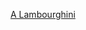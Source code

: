 [A Lambourghini](https://www.google.co.uk/url?sa=i&rct=j&q=&esrc=s&source=images&cd=&cad=rja&uact=8&ved=2ahUKEwjVgZ702tPdAhVLZ8AKHXJ7CqQQjRx6BAgBEAU&url=https%3A%2F%2Fwww.classicdriver.com%2Fen%2Farticle%2Fcars%2Flamborghini-countach-stole-show&psig=AOvVaw2bgGeIJfOuiWbNCfD2so7R&ust=1537880892997968)
